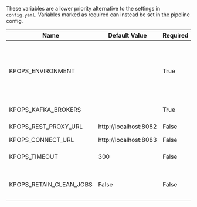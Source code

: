 
These variables are a lower priority alternative to the settings in `config.yaml`. Variables marked as required can instead be set in the pipeline config.

|         Name          |    Default Value    |Required|                                                                                Description                                                                                 |  Setting name   |
|-----------------------|---------------------|--------|----------------------------------------------------------------------------------------------------------------------------------------------------------------------------|-----------------|
|KPOPS_ENVIRONMENT      |                     |True    |The environment you want to generate and deploy the pipeline to. Suffix your environment files with this value (e.g. defaults_development.yaml for environment=development).|environment      |
|KPOPS_KAFKA_BROKERS    |                     |True    |The comma separated Kafka brokers address.                                                                                                                                  |brokers          |
|KPOPS_REST_PROXY_URL   |http://localhost:8082|False   |Address of the Kafka REST Proxy.                                                                                                                                            |kafka_rest_url   |
|KPOPS_CONNECT_URL      |http://localhost:8083|False   |Address of Kafka Connect.                                                                                                                                                   |kafka_connect_url|
|KPOPS_TIMEOUT          |                  300|False   |The timeout in seconds that specifies when actions like deletion or deploy timeout.                                                                                         |timeout          |
|KPOPS_RETAIN_CLEAN_JOBS|False                |False   |Whether to retain clean up jobs in the cluster or uninstall the, after completion.                                                                                          |retain_clean_jobs|
